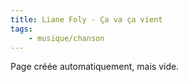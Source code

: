 ```yaml
---
title: Liane Foly - Ça va ça vient
tags:
    - musique/chanson
---
```


Page créée automatiquement, mais vide.
